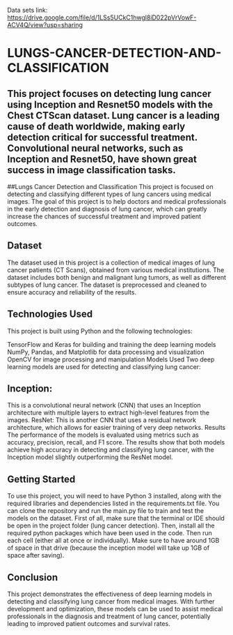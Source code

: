 Data sets link: https://drive.google.com/file/d/1LSs5UCkC1hwgl8iD022pVrVowF-ACV4Q/view?usp=sharing 
# LUNGS-CANCER-DETECTION-AND-CLASSIFICATION
This project focuses on detecting lung cancer using Inception and Resnet50 models with the Chest CTScan dataset. Lung cancer is a leading cause of death worldwide, making early detection critical for successful treatment. Convolutional neural networks, such as Inception and Resnet50, have shown great success in image classification tasks.
-------------
##Lungs Cancer Detection and Classification
This project is focused on detecting and classifying different types of lung cancers using medical images. The goal of this project is to help doctors and medical professionals in the early detection and diagnosis of lung cancer, which can greatly increase the chances of successful treatment and improved patient outcomes.

## Dataset
The dataset used in this project is a collection of medical images of lung cancer patients (CT Scans), obtained from various medical institutions. The dataset includes both benign and malignant lung tumors, as well as different subtypes of lung cancer. The dataset is preprocessed and cleaned to ensure accuracy and reliability of the results.

## Technologies Used
This project is built using Python and the following technologies:

TensorFlow and Keras for building and training the deep learning models
NumPy, Pandas, and Matplotlib for data processing and visualization
OpenCV for image processing and manipulation
Models Used
Two deep learning models are used for detecting and classifying lung cancer:

## Inception: 
This is a convolutional neural network (CNN) that uses an Inception architecture with multiple layers to extract high-level features from the images.
ResNet: This is another CNN that uses a residual network architecture, which allows for easier training of very deep networks.
Results
The performance of the models is evaluated using metrics such as accuracy, precision, recall, and F1 score. The results show that both models achieve high accuracy in detecting and classifying lung cancer, with the Inception model slightly outperforming the ResNet model.

## Getting Started
To use this project, you will need to have Python 3 installed, along with the required libraries and dependencies listed in the requirements.txt file. You can clone the repository and run the main.py file to train and test the models on the dataset.
First of all, make sure that the terminal or IDE should be open in the project folder (lung cancer detection). Then, install all the required python packages which have been used in the code. Then run each cell (either all at once or individually). Make sure to have around 1GB of space in that drive (because the inception model will take up 1GB of space after saving).

## Conclusion
This project demonstrates the effectiveness of deep learning models in detecting and classifying lung cancer from medical images. With further development and optimization, these models can be used to assist medical professionals in the diagnosis and treatment of lung cancer, potentially leading to improved patient outcomes and survival rates.
